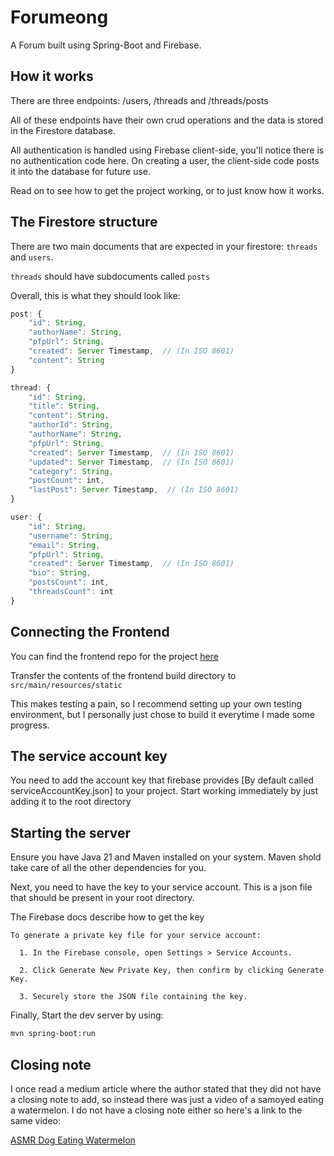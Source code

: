 # Forumeong
A Forum built using Spring-Boot and Firebase.

## How it works

There are three endpoints: /users, /threads and /threads/posts

All of these endpoints have their own crud operations and the data is stored in the Firestore database.

All authentication is handled using Firebase client-side, you'll notice there is no authentication code here. On creating a user, the client-side code posts it into the database for future use.


Read on to see how to get the project working, or to just know how it works.

## The Firestore structure
There are two main documents that are expected in your firestore: `threads` and `users`.

`threads` should have subdocuments called `posts` 

Overall, this is what they should look like:

```js
post: {
    "id": String,
    "authorName": String,
    "pfpUrl": String,
    "created": Server Timestamp,  // (In ISO 8601) 
    "content": String
}

thread: {
    "id": String,
    "title": String,
    "content": String,
    "authorId": String,
    "authorName": String,
    "pfpUrl": String,
    "created": Server Timestamp,  // (In ISO 8601) 
    "updated": Server Timestamp,  // (In ISO 8601) 
    "category": String,
    "postCount": int,
    "lastPost": Server Timestamp,  // (In ISO 8601) 
}

user: {
    "id": String,
    "username": String,
    "email": String,
    "pfpUrl": String,
    "created": Server Timestamp,  // (In ISO 8601) 
    "bio": String,
    "postsCount": int,
    "threadsCount": int
}

```


## Connecting the Frontend

You can find the frontend repo for the project [here](https://github.com/Sunset-06/Forum-Frontend)

Transfer the contents of the frontend build directory to ```src/main/resources/static```

This makes testing a pain, so I recommend setting up your own testing environment, but I personally just chose to build it everytime I made some progress.

## The service account key
You need to add the account key that firebase provides [By default called serviceAccountKey.json] to your project. 
Start working immediately by just adding it to the root directory


## Starting the server

Ensure you have Java 21 and Maven installed on your system. Maven shold take care of all the other dependencies for you.

Next, you need to have the key to your service account. This is a json file that should be present in your root directory.

The Firebase docs describe how to get the key

    To generate a private key file for your service account:

      1. In the Firebase console, open Settings > Service Accounts.

      2. Click Generate New Private Key, then confirm by clicking Generate Key.

      3. Securely store the JSON file containing the key.


Finally, Start the dev server by using:
```bash
mvn spring-boot:run
```

## Closing note
I once read a medium article where the author stated that they did not have a closing note to add, so instead there was just a video of a samoyed eating a watermelon. I do not have a closing note either so here's a link to the same video:

[ASMR Dog Eating Watermelon](https://www.youtube.com/watch?v=VRmksNNPua8)
